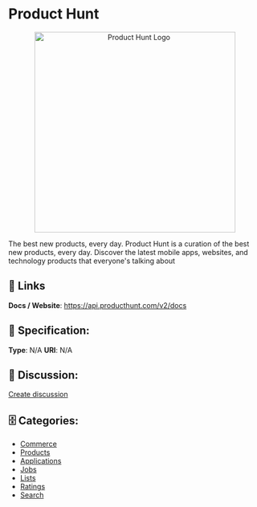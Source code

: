 # Product Hunt
<p align="center">
    <img width="400" src="https://raw.githubusercontent.com/apis-list/apis-list/main/apis/product-hunt/logo_256x256.png" alt="Product Hunt Logo"/>
</p>

The best new products, every day. Product Hunt is a curation of the best new products, every day. Discover the latest mobile apps, websites, and technology products that everyone's talking about

##  🔗 Links
**Docs / Website**: https://api.producthunt.com/v2/docs

## 🧬 Specification:
**Type**: N/A
**URI**: N/A

## 💬 Discussion:
[Create discussion](https://github.com/apis-list/apis-list/discussions/new)

## 🗄️ Categories:
- [Commerce](https://github.com/apis-list/apis-list#commerce)
- [Products](https://github.com/apis-list/apis-list#products)
- [Applications](https://github.com/apis-list/apis-list#applications)
- [Jobs](https://github.com/apis-list/apis-list#jobs)
- [Lists](https://github.com/apis-list/apis-list#lists)
- [Ratings](https://github.com/apis-list/apis-list#ratings)
- [Search](https://github.com/apis-list/apis-list#search)







